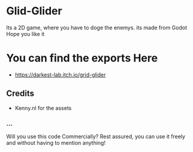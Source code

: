 # Glid-Glider

Its a 2D game, where you have to doge the enemys.
its made from Godot
Hope you like it

# You can find the exports Here 

- https://darkest-lab.itch.io/grid-glider



## Credits
- Kenny.nl for the assets


### ...
Will you use this code Commercially? Rest assured, you can use it freely and without having to mention anything!
